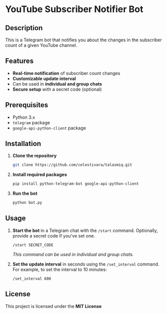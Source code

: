 # YouTube Subscriber Notifier Bot

## Description

This is a Telegram bot that notifies you about the changes in the subscriber count of a given YouTube channel.

## Features

- **Real-time notification** of subscriber count changes
- **Customizable update interval**
- Can be used in **individual and group chats**
- **Secure setup** with a secret code (optional)

## Prerequisites

- Python 3.x
- `telegram` package
- `google-api-python-client` package

## Installation

1. **Clone the repository**

    ```bash
    git clone https://github.com/celestivara/talasmiq.git
    ```

2. **Install required packages**

    ```bash
    pip install python-telegram-bot google-api-python-client
    ```

3. **Run the bot**

    ```bash
    python bot.py
    ```

## Usage

1. **Start the bot** in a Telegram chat with the `/start` command. Optionally, provide a secret code if you've set one.

    ```
    /start SECRET_CODE
    ```

    *This command can be used in individual and group chats.*

2. **Set the update interval** in seconds using the `/set_interval` command. For example, to set the interval to 10 minutes:

    ```
    /set_interval 600
    ```


## License
This project is licensed under the **MIT License**
